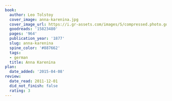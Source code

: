 ```yaml
---
book:
  author: Leo Tolstoy
  cover_image: anna-karenina.jpg
  cover_image_url: https://i.gr-assets.com/images/S/compressed.photo.goodreads.com/books/1546091617l/15823480._SX98_.jpg
  goodreads: '15823480'
  pages: '964'
  publication_year: '1877'
  slug: anna-karenina
  spine_color: '#887662'
  tags:
  - german
  title: Anna Karenina
plan:
  date_added: '2015-04-08'
review:
  date_read: 2011-12-01
  did_not_finish: false
  rating: 3
---
```


